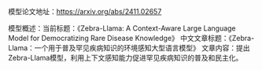 模型论文地址：https://arxiv.org/abs/2411.02657

模型概述：当前标题：《Zebra-Llama: A Context-Aware Large Language Model for Democratizing Rare Disease Knowledge》
中文文章标题：《Zebra-Llama：一个用于普及罕见疾病知识的环境感知大型语言模型》
文章内容：提出Zebra-Llama模型，利用上下文感知能力促进罕见疾病知识的普及和民主化。

